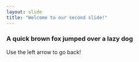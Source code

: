 ```yaml
---
layout: slide
title: "Welcome to our second slide!"
---
```

### A quick brown fox jumped over a lazy dog
Use the left arrow to go back!
